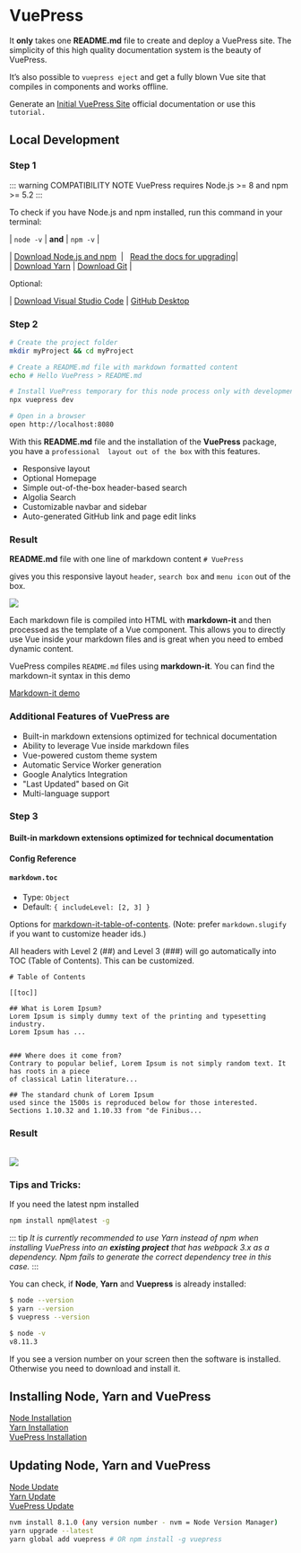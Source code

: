 # VuePress

It **only** takes one **README.md** file to create and deploy a VuePress site. 
The simplicity of this high quality documentation system is the beauty of VuePress. 


It’s also possible to ``vuepress eject`` and get a fully blown Vue site that compiles in components and works offline.  

Generate an [Initial VuePress Site](https://vuepress.vuejs.org/guide/getting-started.html#global-installation) 
official documentation or use this ``tutorial.``  
  

## Local Development

### Step 1 
 
::: warning  COMPATIBILITY NOTE
VuePress requires Node.js >= 8 and npm >= 5.2
:::  

To check if you have Node.js and npm installed, run this command in your terminal:

|  ``node -v``  | **and** |  ``npm -v``  |  

|&nbsp;[Download Node.js and npm](https://nodejs.org/en/) &nbsp;|&nbsp;&nbsp; [Read the docs for upgrading](https://www.npmjs.com/get-npm)|  
|  [Download Yarn](https://yarnpkg.com/lang/en/docs/install/#windows-stable)  |   [Download Git](https://git-scm.com/downloads)  |  

Optional:  

|  [Download Visual Studio Code](https://code.visualstudio.com/download)  |  [ GitHub Desktop](https://desktop.github.com/)



### Step 2  


```bash 
# Create the project folder
mkdir myProject && cd myProject  

# Create a README.md file with markdown formatted content
echo # Hello VuePress > README.md

# Install VuePress temporary for this node process only with development server
npx vuepress dev  

# Open in a browser
open http://localhost:8080
```  

With this **README.md** file and the installation of the **VuePress** package, you have a ``professional 
layout out of the box`` with this features. 

- Responsive layout
- Optional Homepage
- Simple out-of-the-box header-based search
- Algolia Search
- Customizable navbar and sidebar
- Auto-generated GitHub link and page edit links  


### Result  
**README.md** file with one line of markdown content  ``# VuePress ``
  
gives you this responsive layout ``header``, ``search box`` and ``menu icon`` out of the box.

<img src="http://res.cloudinary.com/iicamp/image/upload/v1530689700/VuePress/Group_1_2x.png" />
	 
Each markdown file is compiled into HTML with **markdown-it** and then processed as the template of a Vue component. This allows you to directly use Vue inside your markdown files and is great when you need to embed dynamic content.  

VuePress compiles ``README.md`` files using **markdown-it**. You can find the markdown-it syntax in this demo
	
[Markdown-it demo](https://markdown-it.github.io/)  


### Additional Features of VuePress are  

- Built-in markdown extensions optimized for technical documentation  
- Ability to leverage Vue inside markdown files  
- Vue-powered custom theme system  
- Automatic Service Worker generation  
- Google Analytics Integration  
- "Last Updated" based on Git  
- Multi-language support  

### Step 3  
#### Built-in markdown extensions optimized for technical documentation  
#### Config Reference
#### ``markdown.toc``
- Type: ``Object``    
- Default: ``{ includeLevel: [2, 3] }``    

Options for [markdown-it-table-of-contents](https://github.com/Oktavilla/markdown-it-table-of-contents). 
(Note: prefer ``markdown.slugify`` if you want to customize header ids.)  

All headers with Level 2 (##) and Level 3 (###) will go automatically into TOC (Table of Contents). This can be customized.

````
# Table of Contents

[[toc]]

## What is Lorem Ipsum?
Lorem Ipsum is simply dummy text of the printing and typesetting industry. 
Lorem Ipsum has ...


### Where does it come from?
Contrary to popular belief, Lorem Ipsum is not simply random text. It has roots in a piece 
of classical Latin literature...

## The standard chunk of Lorem Ipsum 
used since the 1500s is reproduced below for those interested. 
Sections 1.10.32 and 1.10.33 from "de Finibus...

````  

### Result  

<br />
<img src="http://res.cloudinary.com/iicamp/image/upload/v1531390957/toc-05_xml4wp.png" />  
<br />  

### Tips and Tricks:  

If you need the latest npm installed

```bash
npm install npm@latest -g
```
 

::: tip
*It is currently recommended to use Yarn instead of npm when installing VuePress into an **existing project** that has webpack 3.x as a dependency. Npm fails to generate the correct dependency tree in this case.*
:::  

You can check, if **Node**, **Yarn** and **Vuepress** is already installed: 
```bash
$ node --version  
$ yarn --version  
$ vuepress --version
```  
```bash
$ node -v  
v8.11.3
```  
If you see a version number on your screen then the software is installed.  
Otherwise you need to download and install it.  

## Installing Node, Yarn and VuePress  
[Node Installation](https://nodejs.org/en/download/)  
[Yarn Installation](https://yarnpkg.com/lang/en/docs/install/#windows-stable)  
[VuePress Installation](https://www.npmjs.com/package/vuepress )  


## Updating Node, Yarn and VuePress  
[Node Update](https://nodejs.org/en/)  
[Yarn Update](https://yarnpkg.com/en/docs/cli/upgrade)  
[VuePress Update](https://www.npmjs.com/package/vuepress)  


```bash
nvm install 8.1.0 (any version number - nvm = Node Version Manager)
yarn upgrade --latest
yarn global add vuepress # OR npm install -g vuepress
```  











